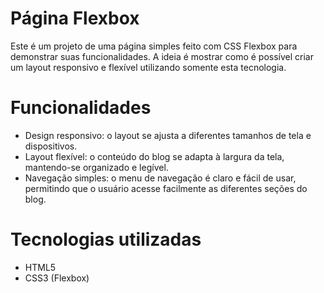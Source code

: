 # Página Flexbox
Este é um projeto de uma página simples feito com CSS Flexbox para demonstrar suas funcionalidades. A ideia é mostrar como é possível criar um layout responsivo e flexível utilizando somente esta tecnologia.

# Funcionalidades

* Design responsivo: o layout se ajusta a diferentes tamanhos de tela e dispositivos.
* Layout flexível: o conteúdo do blog se adapta à largura da tela, mantendo-se organizado e legível.
* Navegação simples: o menu de navegação é claro e fácil de usar, permitindo que o usuário acesse facilmente as diferentes seções do blog.

# Tecnologias utilizadas

* HTML5
* CSS3 (Flexbox)

